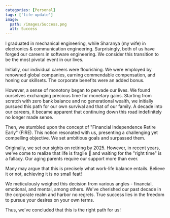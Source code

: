 ```yaml
---
categories: [Personal]
tags: ['life-update']
image:
  path: /images/Success.png
  alt: Success
---
```


I graduated in mechanical engineering, while Sharanya (my wife) in electronics & communication engineering. Surprisingly, both of us have forged our careers in software engineering. We consider this transition to be the most pivotal event in our lives.

Initially, our individual careers were flourishing. We were employed by renowned global companies, earning commendable compensation, and honing our skillsets. The corporate benefits were an added bonus.

However, a sense of monotony began to pervade our lives. We found ourselves exchanging precious time for monetary gains. Starting from scratch with zero bank balance and no generational wealth, we initially pursued this path for our own survival and that of our family. A decade into our careers, it became apparent that continuing down this road indefinitely no longer made sense.

Then, we stumbled upon the concept of "Financial Independence Retire Early" (FIRE). This notion resonated with us, presenting a challenging yet compelling objective. We set ambitious goals and surpassed them.

Originally, we set our sights on retiring by 2025. However, in recent years, we've come to realize that life is fragile 🤍 and waiting for the "right time" is a fallacy. Our aging parents require our support more than ever.

Many may argue that this is precisely what work-life balance entails. Believe it or not, achieving it is no small feat!

We meticulously weighed this decision from various angles - financial, emotional, and mental, among others. We've cherished our past decade in the corporate realm and harbor no regrets. True success lies in the freedom to pursue your desires on your own terms.

Thus, we've concluded that this is the right path for us!